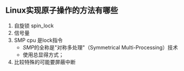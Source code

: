 ## Linux实现原子操作的方法有哪些

1. 自旋锁 spin_lock
2. 信号量
3. SMP cpu 是lock指令
   + *SMP*的全称是"对称多处理"（Symmetrical Multi-Processing）技术
   + 使用总显得方式；
4. 比较特殊的可能要屏蔽中断